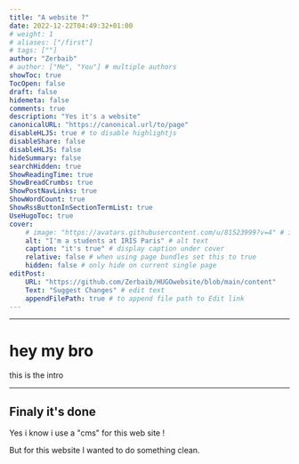 ```yaml
---
title: "A website ?"
date: 2022-12-22T04:49:32+01:00
# weight: 1
# aliases: ["/first"]
# tags: [""]
author: "Zerbaib"
# author: ["Me", "You"] # multiple authors
showToc: true
TocOpen: false
draft: false
hidemeta: false
comments: true
description: "Yes it's a website"
canonicalURL: "https://canonical.url/to/page"
disableHLJS: true # to disable highlightjs
disableShare: false
disableHLJS: false
hideSummary: false
searchHidden: true
ShowReadingTime: true
ShowBreadCrumbs: true
ShowPostNavLinks: true
ShowWordCount: true
ShowRssButtonInSectionTermList: true
UseHugoToc: true
cover:
    # image: "https://avatars.githubusercontent.com/u/81523999?v=4" # image path/url
    alt: "I'm a students at IRIS Paris" # alt text
    caption: "it's true" # display caption under cover
    relative: false # when using page bundles set this to true
    hidden: false # only hide on current single page
editPost:
    URL: "https://github.com/Zerbaib/HUGOwebsite/blob/main/content"
    Text: "Suggest Changes" # edit text
    appendFilePath: true # to append file path to Edit link
---
```


---
# hey my bro
this is the intro

---
## Finaly it's done
Yes i know i use a "cms" for this web site !

But for this website I wanted to do something clean.